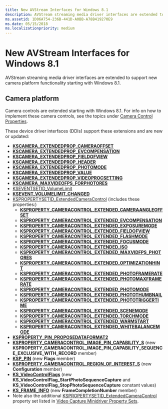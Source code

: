 ```yaml
---
title: New AVStream Interfaces for Windows 8.1
description: AVStream streaming media driver interfaces are extended to support new camera platform functionality starting with Windows 8.1.
ms.assetid: 1D06A754-236B-441D-A0BB-A78B419270E9
ms.date: 05/15/2018
ms.localizationpriority: medium
---
```


# New AVStream Interfaces for Windows 8.1


AVStream streaming media driver interfaces are extended to support new camera platform functionality starting with Windows 8.1.

## Camera platform


Camera controls are extended starting with Windows 8.1. For info on how to implement these camera controls, see the topics under [Camera Control Properties](camera-control-properties.md).

These device driver interfaces (DDIs) support these extensions and are new or updated:

-   [**KSCAMERA\_EXTENDEDPROP\_CAMERAOFFSET**](https://docs.microsoft.com/windows-hardware/drivers/ddi/ksmedia/ns-ksmedia-tagkscamera_extendedprop_cameraoffset)
-   [**KSCAMERA\_EXTENDEDPROP\_EVCOMPENSATION**](https://docs.microsoft.com/windows-hardware/drivers/ddi/ksmedia/ns-ksmedia-tagkscamera_extendedprop_evcompensation)
-   [**KSCAMERA\_EXTENDEDPROP\_FIELDOFVIEW**](https://docs.microsoft.com/windows-hardware/drivers/ddi/ksmedia/ns-ksmedia-tagkscamera_extendedprop_fieldofview)
-   [**KSCAMERA\_EXTENDEDPROP\_HEADER**](https://docs.microsoft.com/windows-hardware/drivers/ddi/ksmedia/ns-ksmedia-tagkscamera_extendedprop_header)
-   [**KSCAMERA\_EXTENDEDPROP\_PHOTOMODE**](https://docs.microsoft.com/windows-hardware/drivers/ddi/ksmedia/ns-ksmedia-tagkscamera_extendedprop_photomode)
-   [**KSCAMERA\_EXTENDEDPROP\_VALUE**](https://docs.microsoft.com/windows-hardware/drivers/ddi/ksmedia/ns-ksmedia-tagkscamera_extendedprop_value)
-   [**KSCAMERA\_EXTENDEDPROP\_VIDEOPROCSETTING**](https://docs.microsoft.com/windows-hardware/drivers/ddi/ksmedia/ns-ksmedia-tagkscamera_extendedprop_videoprocsetting)
-   [**KSCAMERA\_MAXVIDEOFPS\_FORPHOTORES**](https://docs.microsoft.com/windows-hardware/drivers/ddi/ksmedia/ns-ksmedia-tagkscamera_maxvideofps_forphotores)
-   [KSEVENTSETID\_VolumeLimit](https://docs.microsoft.com/windows-hardware/drivers/stream/kseventsetid-volumelimit)
-   [**KSEVENT\_VOLUMELIMIT\_CHANGED**](https://docs.microsoft.com/windows-hardware/drivers/stream/ksevent-volumelimit-changed)
-   [KSPROPERTYSETID\_ExtendedCameraControl](https://docs.microsoft.com/windows-hardware/drivers/stream/kspropertysetid-extendedcameracontrol) (includes these properties:)
    -   [**KSPROPERTY\_CAMERACONTROL\_EXTENDED\_CAMERAANGLEOFFSET**](https://docs.microsoft.com/windows-hardware/drivers/stream/ksproperty-cameracontrol-extended-cameraangleoffset)
    -   [**KSPROPERTY\_CAMERACONTROL\_EXTENDED\_EVCOMPENSATION**](https://docs.microsoft.com/windows-hardware/drivers/stream/ksproperty-cameracontrol-extended-evcompensation)
    -   [**KSPROPERTY\_CAMERACONTROL\_EXTENDED\_EXPOSUREMODE**](https://docs.microsoft.com/windows-hardware/drivers/stream/ksproperty-cameracontrol-extended-exposuremode)
    -   [**KSPROPERTY\_CAMERACONTROL\_EXTENDED\_FIELDOFVIEW**](https://docs.microsoft.com/windows-hardware/drivers/stream/ksproperty-cameracontrol-extended-fieldofview)
    -   [**KSPROPERTY\_CAMERACONTROL\_EXTENDED\_FLASHMODE**](https://docs.microsoft.com/windows-hardware/drivers/stream/ksproperty-cameracontrol-extended-flashmode)
    -   [**KSPROPERTY\_CAMERACONTROL\_EXTENDED\_FOCUSMODE**](https://docs.microsoft.com/windows-hardware/drivers/stream/ksproperty-cameracontrol-extended-focusmode)
    -   [**KSPROPERTY\_CAMERACONTROL\_EXTENDED\_ISO**](https://docs.microsoft.com/windows-hardware/drivers/stream/ksproperty-cameracontrol-extended-iso)
    -   [**KSPROPERTY\_CAMERACONTROL\_EXTENDED\_MAXVIDFPS\_PHOTORES**](https://docs.microsoft.com/windows-hardware/drivers/stream/ksproperty-cameracontrol-extended-maxvidfps-photores)
    -   [**KSPROPERTY\_CAMERACONTROL\_EXTENDED\_OPTIMIZATIONHINT**](https://docs.microsoft.com/windows-hardware/drivers/stream/ksproperty-cameracontrol-extended-optimizationhint)
    -   [**KSPROPERTY\_CAMERACONTROL\_EXTENDED\_PHOTOFRAMERATE**](https://docs.microsoft.com/windows-hardware/drivers/stream/ksproperty-cameracontrol-extended-photoframerate)
    -   [**KSPROPERTY\_CAMERACONTROL\_EXTENDED\_PHOTOMAXFRAMERATE**](https://docs.microsoft.com/windows-hardware/drivers/stream/ksproperty-cameracontrol-extended-photomaxframerate)
    -   [**KSPROPERTY\_CAMERACONTROL\_EXTENDED\_PHOTOMODE**](https://docs.microsoft.com/windows-hardware/drivers/stream/ksproperty-cameracontrol-extended-photomode)
    -   [**KSPROPERTY\_CAMERACONTROL\_EXTENDED\_PHOTOTHUMBNAIL**](https://docs.microsoft.com/windows-hardware/drivers/stream/ksproperty-cameracontrol-extended-photothumbnail)
    -   [**KSPROPERTY\_CAMERACONTROL\_EXTENDED\_PHOTOTRIGGERTIME**](https://docs.microsoft.com/windows-hardware/drivers/stream/ksproperty-cameracontrol-extended-phototriggertime)
    -   [**KSPROPERTY\_CAMERACONTROL\_EXTENDED\_SCENEMODE**](https://docs.microsoft.com/windows-hardware/drivers/stream/ksproperty-cameracontrol-extended-scenemode)
    -   [**KSPROPERTY\_CAMERACONTROL\_EXTENDED\_TORCHMODE**](https://docs.microsoft.com/windows-hardware/drivers/stream/ksproperty-cameracontrol-extended-torchmode)
    -   [**KSPROPERTY\_CAMERACONTROL\_EXTENDED\_WARMSTART**](https://docs.microsoft.com/windows-hardware/drivers/stream/ksproperty-cameracontrol-extended-warmstart)
    -   [**KSPROPERTY\_CAMERACONTROL\_EXTENDED\_WHITEBALANCEMODE**](https://docs.microsoft.com/windows-hardware/drivers/stream/ksproperty-cameracontrol-extended-whitebalancemode)
-   [**KSPROPERTY\_PIN\_PROPOSEDATAFORMAT2**](https://docs.microsoft.com/windows-hardware/drivers/stream/ksproperty-pin-proposedataformat2)
-   [**KSPROPERTY\_CAMERACONTROL\_IMAGE\_PIN\_CAPABILITY\_S**](https://docs.microsoft.com/windows-hardware/drivers/ddi/ksmedia/ns-ksmedia-ksproperty_cameracontrol_image_pin_capability_s) (new **KSPROPERTY\_CAMERACONTROL\_IMAGE\_PIN\_CAPABILITY\_SEQUENCE\_EXCLUSIVE\_WITH\_RECORD** member)
-   [**KSP\_PIN**](https://docs.microsoft.com/windows-hardware/drivers/ddi/ks/ns-ks-ksp_pin) (new **Flags** member)
-   [**KSPROPERTY\_CAMERACONTROL\_REGION\_OF\_INTEREST\_S**](https://docs.microsoft.com/windows-hardware/drivers/ddi/ksmedia/ns-ksmedia-ksproperty_cameracontrol_region_of_interest_s) (new **Configuration** member)
-   [**KS\_VideoControlFlags**](https://docs.microsoft.com/windows-hardware/drivers/ddi/ksmedia/ne-ksmedia-ks_videocontrolflags) (new **KS\_VideoControlFlag\_StartPhotoSequenceCapture** and **KS\_VideoControlFlag\_StopPhotoSequenceCapture** constant values)
-   [**KS\_FRAME\_INFO**](https://docs.microsoft.com/windows-hardware/drivers/ddi/ksmedia/ns-ksmedia-tagks_frame_info) (new **FrameCompletionNumber** member)
-   Note also the additional [KSPROPERTYSETID\_ExtendedCameraControl](https://docs.microsoft.com/windows-hardware/drivers/stream/kspropertysetid-extendedcameracontrol) property set listed in [Video Capture Minidriver Property Sets](https://docs.microsoft.com/windows-hardware/drivers/stream/video-capture-minidriver-property-sets).

 

 




